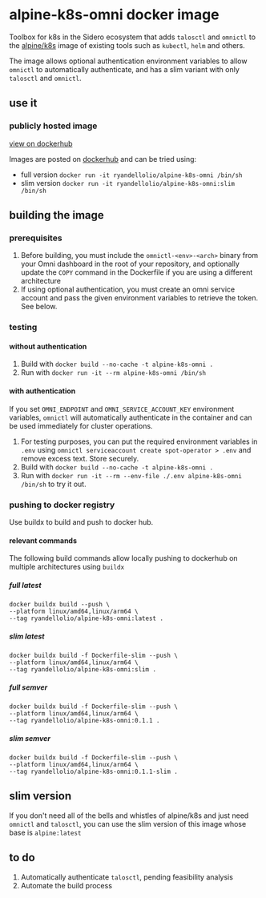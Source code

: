# alpine-k8s-omni docker image
Toolbox for k8s in the Sidero ecosystem that adds `talosctl` and `omnictl` to the [alpine/k8s](https://hub.docker.com/r/alpine/k8s/tags/) image of existing tools such as `kubectl`, `helm` and others.

The image allows optional authentication environment variables to allow `omnictl` to automatically authenticate, and has a slim variant with only `talosctl` and `omnictl`.

## use it

### publicly hosted image

[view on dockerhub](https://hub.docker.com/r/ryandellolio/alpine-k8s-omni)

Images are posted on [dockerhub](https://hub.docker.com/r/ryandellolio/alpine-k8s-omni) and can be tried using:
- full version `docker run -it ryandellolio/alpine-k8s-omni /bin/sh`
- slim version `docker run -it ryandellolio/alpine-k8s-omni:slim /bin/sh`

## building the image

### prerequisites
1. Before building, you must include the `omnictl-<env>-<arch>` binary from your Omni dashboard in the root of your repository, and optionally update the `COPY` command in the Dockerfile if you are using a different architecture
2. If using optional authentication, you must create an omni service account and pass the given environment variables to retrieve the token.  See below.

### testing

#### without authentication
1. Build with `docker build --no-cache -t alpine-k8s-omni .`
2. Run with `docker run -it --rm alpine-k8s-omni /bin/sh`

#### with authentication
If you set `OMNI_ENDPOINT` and `OMNI_SERVICE_ACCOUNT_KEY` environment variables, `omnictl` will automatically authenticate in the container and can be used immediately for cluster operations.

1. For testing purposes, you can put the required environment variables in `.env` using `omnictl serviceaccount create spot-operator > .env` and remove excess text.  Store securely.
2. Build with `docker build --no-cache -t alpine-k8s-omni .`
3. Run with `docker run -it --rm --env-file ./.env alpine-k8s-omni /bin/sh` to try it out.

### pushing to docker registry

Use buildx to build and push to docker hub.

#### relevant commands
The following build commands allow locally pushing to dockerhub on multiple architectures using `buildx`

##### full latest
```
docker buildx build --push \
--platform linux/amd64,linux/arm64 \
--tag ryandellolio/alpine-k8s-omni:latest .
```

##### slim latest
```
docker buildx build -f Dockerfile-slim --push \
--platform linux/amd64,linux/arm64 \
--tag ryandellolio/alpine-k8s-omni:slim .
```

##### full semver
```
docker buildx build -f Dockerfile-slim --push \
--platform linux/amd64,linux/arm64 \
--tag ryandellolio/alpine-k8s-omni:0.1.1 .
```

##### slim semver
```
docker buildx build -f Dockerfile-slim --push \
--platform linux/amd64,linux/arm64 \
--tag ryandellolio/alpine-k8s-omni:0.1.1-slim .
```

## slim version
If you don't need all of the bells and whistles of alpine/k8s and just need `omnictl` and `talosctl`, you can use the slim version of this image whose base is `alpine:latest`

## to do
1. Automatically authenticate `talosctl`, pending feasibility analysis
2. Automate the build process
